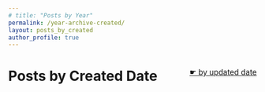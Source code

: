 ```yaml
---
# title: "Posts by Year"
permalink: /year-archive-created/
layout: posts_by_created
author_profile: true
---
```


<h1 class="page__title">
    Posts by Created Date
    <span style="float:right;font-weight: normal;font-size: 55%;vertical-align: super;">
    <a href="/year-archive/">☛ by updated date</a>
    </span>
</h1>

